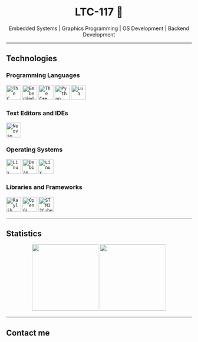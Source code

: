 <h1 align="center"> LTC-117 🦈</h1>

<p align="center">
    Embedded Systems | Graphics Programming | OS Development | Backend Development
</p>

---

## Technologies
### Programming Languages
<code><img width="40px" src="https://cdn.jsdelivr.net/gh/devicons/devicon@latest/icons/c/c-original.svg" title="The C Programming Language"/></code>
<code><img width="40px" src="https://cdn.jsdelivr.net/gh/devicons/devicon@latest/icons/embeddedc/embeddedc-original-wordmark.svg" title="Embedded C Programming"/></code>
<code><img width="40px" src="https://cdn.jsdelivr.net/gh/devicons/devicon@latest/icons/cplusplus/cplusplus-original.svg" title="The C++ Programming Language"/></code>
<code><img width="40px" src="https://cdn.jsdelivr.net/gh/devicons/devicon/icons/python/python-original.svg" title="Python"/></code>
<code><img width="40px" src="https://cdn.jsdelivr.net/gh/devicons/devicon@latest/icons/lua/lua-original.svg" title="Lua"/></code>

### Text Editors and IDEs
<code><img width="40px" src="https://cdn.jsdelivr.net/gh/devicons/devicon@latest/icons/neovim/neovim-original.svg" title="Neovim"/></code>

### Operating Systems 
<code><img width="40px" src="https://cdn.jsdelivr.net/gh/devicons/devicon@latest/icons/linux/linux-original.svg" title="Linux"/></code>
<code><img width="40px" src="https://cdn.jsdelivr.net/gh/devicons/devicon@latest/icons/debian/debian-original.svg" title="Debian Linux"/></code>
<code><img width="40px" src="https://cdn.jsdelivr.net/gh/devicons/devicon@latest/icons/linuxmint/linuxmint-plain.svg" title="Linux Mint"/></code>

### Libraries and Frameworks
<code><img width="40px" src="/home/shark/Downloads/Raylib--Streamline-Simple-Icons.svg " title="Raylib"/></code>
<code><img width="40px" src="https://cdn.jsdelivr.net/gh/devicons/devicon@latest/icons/opengl/opengl-original.svg" title="OpenGL"/></code>
<code><img width="40px" src="/home/shark/Downloads/stm32cube.svg " title="STM32Cube"/></code>


---

## Statistics
<div align="center">
  <img height="180em" src="https://github-readme-stats.vercel.app/api?username=LTC-117&show_icons=true&theme=transparent&count_private=true" />
  <img height="180em" src="https://github-readme-stats.vercel.app/api/top-langs/?username=LTC-117&layout=compact&langs_count=7&theme=transparent"/>
</div>

---

## Contact me

